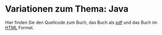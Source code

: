 # Variationen zum Thema: Java

Hier finden Sie den Quellcode zum Buch, das Buch als [pdf](https://github.com/rplano/book6_JavaScript/raw/main/Variations_on_a_Theme_JavaScript.pdf "pdf") und das Buch im [HTML](https://rplano.github.io/book6_JavaScript/ "HTML") Format.

